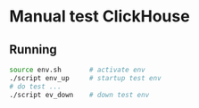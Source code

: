 # Manual test ClickHouse

## Running

```bash
source env.sh       # activate env
./script env_up     # startup test env
# do test ...
./script ev_down    # down test env
```
